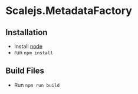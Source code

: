 # Scalejs.MetadataFactory

## Installation

* Install  [node](https://nodejs.org)
* run `npm install`


## Build Files

* Run `npm run build`


